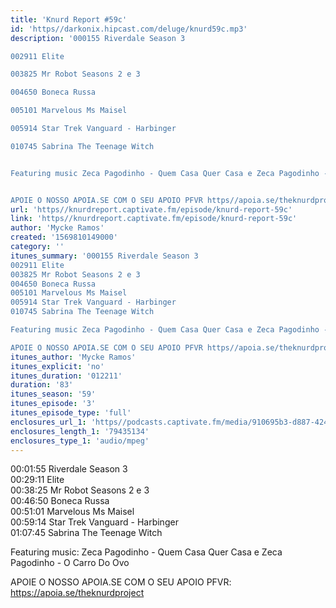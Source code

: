 ```yaml
---
title: 'Knurd Report #59c'
id: 'https//darkonix.hipcast.com/deluge/knurd59c.mp3'
description: '000155 Riverdale Season 3

002911 Elite

003825 Mr Robot Seasons 2 e 3

004650 Boneca Russa

005101 Marvelous Ms Maisel

005914 Star Trek Vanguard - Harbinger

010745 Sabrina The Teenage Witch


Featuring music Zeca Pagodinho - Quem Casa Quer Casa e Zeca Pagodinho - O Carro Do Ovo


APOIE O NOSSO APOIA.SE COM O SEU APOIO PFVR https//apoia.se/theknurdproject'
url: 'https//knurdreport.captivate.fm/episode/knurd-report-59c'
link: 'https//knurdreport.captivate.fm/episode/knurd-report-59c'
author: 'Mycke Ramos'
created: '1569810149000'
category: ''
itunes_summary: '000155 Riverdale Season 3
002911 Elite
003825 Mr Robot Seasons 2 e 3
004650 Boneca Russa
005101 Marvelous Ms Maisel
005914 Star Trek Vanguard - Harbinger
010745 Sabrina The Teenage Witch

Featuring music Zeca Pagodinho - Quem Casa Quer Casa e Zeca Pagodinho - O Carro Do Ovo

APOIE O NOSSO APOIA.SE COM O SEU APOIO PFVR https//apoia.se/theknurdproject'
itunes_author: 'Mycke Ramos'
itunes_explicit: 'no'
itunes_duration: '012211'
duration: '83'
itunes_season: '59'
itunes_episode: '3'
itunes_episode_type: 'full'
enclosures_url_1: 'https//podcasts.captivate.fm/media/910695b3-d887-4241-a569-b4b26f301c1e/knurd59c_tc.mp3'
enclosures_length_1: '79435134'
enclosures_type_1: 'audio/mpeg'
---
```

00:01:55 Riverdale Season 3  
00:29:11 Elite  
00:38:25 Mr Robot Seasons 2 e 3  
00:46:50 Boneca Russa  
00:51:01 Marvelous Ms Maisel  
00:59:14 Star Trek Vanguard - Harbinger  
01:07:45 Sabrina The Teenage Witch

Featuring music: Zeca Pagodinho - Quem Casa Quer Casa e Zeca Pagodinho - O Carro Do Ovo

APOIE O NOSSO APOIA.SE COM O SEU APOIO PFVR: https://apoia.se/theknurdproject